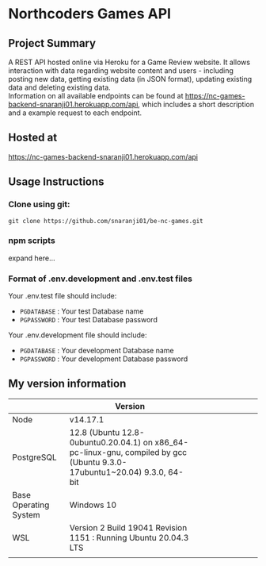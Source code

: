 # Northcoders Games API 
## Project Summary 
A REST API hosted online via Heroku for a Game Review website. It allows interaction with data regarding website content and users - including posting new data, getting existing data (in JSON format), updating existing data and deleting existing data.\
Information on all available endpoints can be found at https://nc-games-backend-snaranji01.herokuapp.com/api, which includes a short description and a example request to each endpoint.
## Hosted at
https://nc-games-backend-snaranji01.herokuapp.com/api

## Usage Instructions

### Clone using git:
```git clone https://github.com/snaranji01/be-nc-games.git```

### npm scripts
expand here...

### Format of .env.development and .env.test files   

Your .env.test file should include:   

* ```PGDATABASE``` : Your test Database name
* ```PGPASSWORD``` : Your test Database password

Your .env.development file should include:

* ```PGDATABASE``` : Your development Database name
* ```PGPASSWORD``` : Your development Database password

## My version information
|                       | Version                                                                                                                   |   |   |   |   |   |   |   |   |
|-----------------------|---------------------------------------------------------------------------------------------------------------------------|---|---|---|---|---|---|---|---|
| Node                  | v14.17.1                                                                                                                  |   |   |   |   |   |   |   |   |
| PostgreSQL            | 12.8 (Ubuntu 12.8-0ubuntu0.20.04.1) on x86_64-pc-linux-gnu, compiled by gcc (Ubuntu 9.3.0-17ubuntu1~20.04) 9.3.0, 64-bit  |   |   |   |   |   |   |   |   |
| Base Operating System | Windows 10                                                                                                                |   |   |   |   |   |   |   |   |
| WSL                   | Version 2 Build 19041 Revision 1151  : Running Ubuntu 20.04.3 LTS                                                         |   |   |   |   |   |   |   |   |
|                       |                                                                                                                           |   |   |   |   |   |   |   |   |                                                        |   |   |   |   |   |   |   |   |